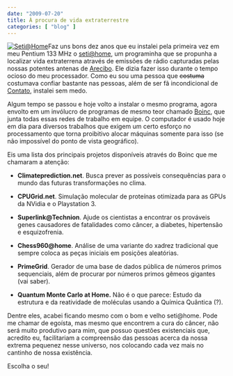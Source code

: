 ```yaml
---
date: "2009-07-20"
title: À procura de vida extraterrestre
categories: [ "blog" ]
---
```

[![Seti@Home](/images/YFvUgpe.thumbnail.png)](/images/lEypW47.png)Faz uns bons dez anos que eu instalei pela primeira vez em meu Pentium 133 MHz o [seti@home](http://setiathome.ssl.berkeley.edu/), um programinha que se propunha a localizar vida extraterrena através de emissões de rádio capturadas pelas nossas potentes antenas de [Arecibo](http://en.wikipedia.org/wiki/Arecibo_Observatory). Ele dizia fazer isso durante o tempo ocioso do meu processador. Como eu sou uma pessoa que <strike>costuma</strike> costumava confiar bastante nas pessoas, além de ser fã incondicional de [Contato](http://www.imdb.com/title/tt0118884/), instalei sem medo.

Algum tempo se passou e hoje volto a instalar o mesmo programa, agora envolto em um invólucro de programas de mesmo teor chamado [Boinc](http://boinc.berkeley.edu/), que junta todas essas redes de trabalho em equipe. O computador é usado hoje em dia para diversos trabalhos que exigem um certo esforço no processamento que torna proibitivo alocar máquinas somente para isso (se não impossível do ponto de vista geográfico).

Eis uma lista dos principais projetos disponíveis através do Boinc que me chamaram a atenção:

	
  * **Climateprediction.net**. Busca prever as possíveis consequências para o mundo das futuras transformações no clima.

	
  * **CPUGrid.net**. Simulação molecular de proteínas otimizada para as GPUs da NVidia e o Playstation 3.

	
  * **Superlink@Technion**. Ajude os cientistas a encontrar os prováveis genes causadores de fatalidades como câncer, a diabetes, hipertensão e esquizofrenia.

	
  * **Chess960@home**. Análise de uma variante do xadrez tradicional que sempre coloca as peças iniciais em posições aleatórias.

	
  * **PrimeGrid**. Gerador de uma base de dados pública de números primos sequenciais, além de procurar por números primos gêmeos gigantes (vai saber).

	
  * **Quantum Monte Carlo at Home.** Não é o que parece: Estudo da estrutura e da reatividade de moléculas usando a Química Quântica (?).

Dentre eles, acabei ficando mesmo com o bom e velho seti@home. Pode me chamar de egoísta, mas mesmo que encontrem a cura do câncer, não será muito produtivo para mim, que possuo questões existenciais que, acredito eu, facilitariam a compreensão das pessoas acerca da nossa extrema pequenez nesse universo, nos colocando cada vez mais no cantinho de nossa existência.

Escolha o seu!
